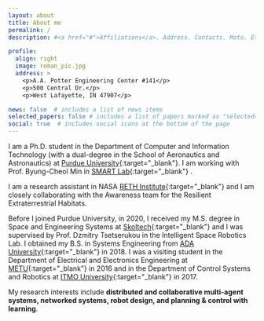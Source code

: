 ```yaml
---
layout: about
title: About me
permalink: /
description: #<a href="#">Affiliations</a>. Address. Contacts. Moto. Etc.

profile:
  align: right
  image: roman_pic.jpg
  address: >
    <p>A.A. Potter Engineering Center #141</p>
    <p>500 Central Dr.</p>
    <p>West Lafayette, IN 47907</p>

news: false  # includes a list of news items
selected_papers: false # includes a list of papers marked as "selected={true}"
social: true  # includes social icons at the bottom of the page
---
```

I am a Ph.D. student in the Department of Computer and Information Technology (with a dual-degree in the School of Aeronautics and Astronautics) at [Purdue University](https://www.purdue.edu/){:target="\_blank"}. I am working with Prof. Byung-Cheol Min in [SMART Lab](http://www.smart-laboratory.org/){:target="\_blank"} . 

I am a research assistant in NASA [RETH Institute](https://www.purdue.edu/rethi/){:target="\_blank"} and I am closely collaborating with the Awareness team for the Resilient Extraterrestrial Habitats. 

Before I joined Purdue University, in 2020, I received my M.S. degree in Space and Engineering Systems at [Skoltech](https://www.skoltech.ru/en/){:target="\_blank"} and I was supervised by Prof. Dzmitry Tsetserukou in the Intelligent Space Robotics Lab. I obtained my B.S. in Systems Engineering from [ADA University](https://www.ada.edu.az/){:target="\_blank"} in 2018. I was a visiting student in the Department of Electrical and Electronics Engineering at [METU](https://www.metu.edu.tr/){:target="\_blank"}  in 2016 and in the Department of Control Systems and Robotics at [ITMO University](https://en.itmo.ru/){:target="\_blank"}  in 2017. 

My research interests include **distributed and collaborative multi-agent systems, networked systems, robot design, and planning & control with learning**. 

<!-- Write your biography here. Tell the world about yourself. Link to your favorite [subreddit](http://reddit.com). You can put a picture in, too. The code is already in, just name your picture `prof_pic.jpg` and put it in the `img/` folder.

Put your address / P.O. box / other info right below your picture. You can also disable any these elements by editing `profile` property of the YAML header of yoyour `_pages/about.md`. Edit `_bibliography/papers.bib` and Jekyll will render your [publications page](/al-folio/publications/) automatically.

Link to your social media connections, too. This theme is set up to use [Font Awesome icons](http://fortawesome.github.io/Font-Awesome/) and [Academicons](https://jpswalsh.github.io/academicons/), like the ones below. Add your Facebook, Twitter, LinkedIn, Google Scholar, or just disable all of them.
 -->